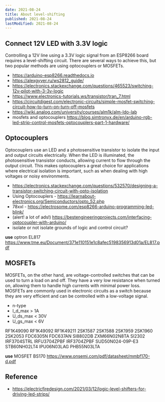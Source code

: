 ```yaml
---
date: 2021-08-24
title: About level-shifting
published: 2021-08-24
lastModified: 2021-08-24
---
```



## Connect 12V LED with 3.3V logic

Controlling a 12V line using a 3.3V logic signal from an ESP8266 board requires a level-shifting circuit. There are several ways to achieve this, but two popular methods are using optocouplers or MOSFETs.

- https://arduino-esp8266.readthedocs.io
- https://alexgyver.ru/ws2812_guide/
- https://electronics.stackexchange.com/questions/465523/switching-12v-pilot-with-3-3v-logic
- https://www.electronics-tutorials.ws/transistor/tran_7.html
- https://circuitdigest.com/electronic-circuits/simple-mosfet-switching-circuit-how-to-turn-on-turn-off-mosfets
- https://wiki.analog.com/university/courses/alm1k/alm-ldo-lab
- mosfets and optocouplers https://blog.simtronyx.de/en/arduino-rgb-led-strip-control-mosfets-optocouplers-part-1-hardware/


## Optocouplers

Optocouplers use an LED and a photosensitive transistor to isolate the input and output circuits electrically. When the LED is illuminated, the photosensitive transistor conducts, allowing current to flow through the output circuit. This makes optocouplers a great choice for applications where electrical isolation is important, such as when dealing with high voltages or noisy environments.

- https://electronics.stackexchange.com/questions/532570/designing-a-transistor-switching-circuit-with-opto-isolation
- Using Optocouplers - https://learnabout-electronics.org/Semiconductors/opto_52.php
- 78xxl - https://electrosome.com/esp8266-arduino-programming-led-blink/
- (alert! a lot of ads!) https://bestengineeringprojects.com/interfacing-optocoupler-with-arduino/
- isolate or not isolate grounds of logic and control circuit?



**use** optron EL817 https://www.tme.eu/Document/371e110151e1c8afec5198356913d01a/EL817.pdf


## MOSFETs

MOSFETs, on the other hand, are voltage-controlled switches that can be used to turn a load on and off. They have a very low resistance when turned on, allowing them to handle high currents with minimal power loss. MOSFETs are commonly used in electronic circuits as a switch because they are very efficient and can be controlled with a low-voltage signal.

- n-type
- I_d_max > 1A
- U_ds_max < 30V
- U_gs_max < 6V

RF1K49090 RF1K49092 RF1K49211 2SK1587 2SK1588 2SK1959 2SK1960 2SK2053 FDC6305N FDC637AN SI8802DB ZXM66N02N8TA SI2302 IRF3704STRL IRFU3704ZPBF IRF3704ZPBF SUD50N024-09P-E3 STB60NH02LT4 IPU06N03LAG PHB55N03LTA 

**use** MOSFET BS170 https://www.onsemi.com/pdf/datasheet/mmbf170-d.pdf


## Reference

- https://electricfiredesign.com/2021/03/12/logic-level-shifters-for-driving-led-strips/